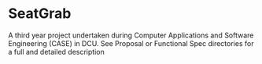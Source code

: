 # SeatGrab
A third year project undertaken during Computer Applications and Software Engineering (CASE) in DCU. See Proposal or Functional Spec directories for a full and detailed description
